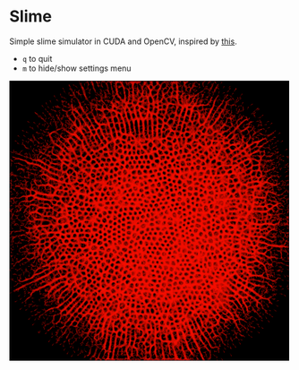 # Slime

Simple slime simulator in CUDA and OpenCV, inspired by [this](https://uwe-repository.worktribe.com/output/980579).

+ `q` to quit
+ `m` to hide/show settings menu

![](assets/image.png)


